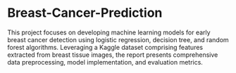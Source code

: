 # Breast-Cancer-Prediction
This project focuses on developing machine learning models for early breast cancer detection using logistic regression, decision tree, and random forest algorithms. Leveraging a Kaggle dataset comprising features extracted from breast tissue images, the report presents comprehensive data preprocessing, model implementation, and evaluation metrics.
